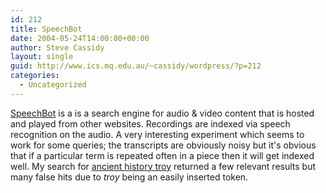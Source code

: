 ```yaml
---
id: 212
title: SpeechBot
date: 2004-05-24T14:00:00+00:00
author: Steve Cassidy
layout: single
guid: http://www.ics.mq.edu.au/~cassidy/wordpress/?p=212
categories:
  - Uncategorized
---
```

[SpeechBot](http://speechbot.research.compaq.com/) is a is a search engine for audio & video content that is hosted and played from other websites. Recordings are indexed via speech recognition on the audio. A very interesting experiment which seems to work for some queries; the transcripts are obviously noisy but it's obvious that if a particular term is repeated often in a piece then it will get indexed well. My search for [ancient history troy](http://speechbot.research.compaq.com/?q=ancient+history+troy&topic=*&dr=*) returned a few relevant results but many false hits due to _troy_ being an easily inserted token.
